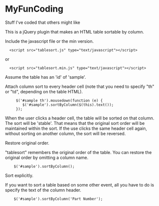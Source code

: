 # MyFunCoding
Stuff I've coded that others might like

This is a jQuery plugin that makes an HTML table sortable by column. 

Include the javascript file or the min version.

      <script src="tablesort.js" type="text/javascript"></script>

or 

      <script src="tablesort.min.js" type="text/javascript"></script>

Assume the table has an 'id' of 'sample'.

Attach column sort to every header cell (note that you need to specify "th" or "td", depending on the table HTML).

         $('#sample th').mousedown(function (e) {
            $('#sample').sortByColumn($(this).text());
         });

When the user clicks a header cell, the table will be sorted on that column. The sort will be 'stable'. That means that the original sort order 
will be maintained within the sort. If the use clicks the same header cell again, without sorting on another column, the sort will be reversed.

Restore original order.

"tablesort" remembers the original order of the table. You can restore the original order by omitting a column name.

        $('#sample').sortByColumn();

Sort explicitly.

If you want to sort a table based on some other event, all you have to do is specify the text of the column header.

        $('#sample').sortByColumn('Part Number');

